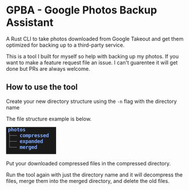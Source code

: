 # GPBA - Google Photos Backup Assistant

A Rust CLI to take photos downloaded from Google Takeout and get them optimized for backing up to a third-party service.

This is a tool I built for myself so help with backing up my photos. If you want to make a feature request file an issue. I can't guarentee it will get done but PRs are always welcome.

## How to use the tool

Create your new directory structure using the `-n` flag with the directory name

The file structure example is below.

![directory_structure](./images/directory_structure.png)

Put your downloaded compressed files in the compressed directory.

Run the tool again with just the directory name and it will decompress the files, merge them into the merged directory, and delete the old files.
